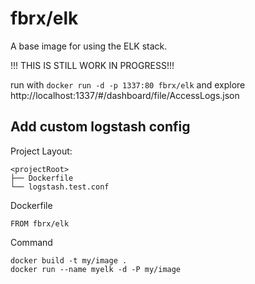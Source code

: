 # fbrx/elk

A base image for using the ELK stack.

!!! THIS IS STILL WORK IN PROGRESS!!!

run with ```docker run -d -p 1337:80 fbrx/elk``` and explore http://localhost:1337/#/dashboard/file/AccessLogs.json


## Add custom logstash config
Project Layout:

```
<projectRoot>
├── Dockerfile
└── logstash.test.conf
```

Dockerfile

```
FROM fbrx/elk
```

Command

```
docker build -t my/image .
docker run --name myelk -d -P my/image
```
